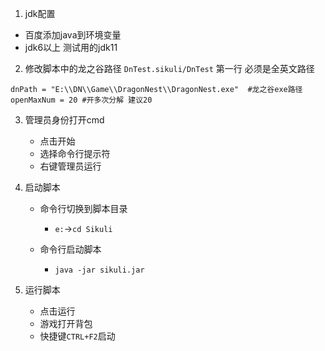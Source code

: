1.  jdk配置
   -  百度添加java到环境变量
   -  jdk6以上 测试用的jdk11
  
2.  修改脚本中的龙之谷路径
`DnTest.sikuli/DnTest` 第一行
必须是全英文路径
```
dnPath = "E:\\DN\\Game\\DragonNest\\DragonNest.exe"  #龙之谷exe路径
openMaxNum = 20 #开多次分解 建议20
```
  
3. 管理员身份打开cmd
    - 点击开始
    - 选择命令行提示符
    - 右键管理员运行

4. 启动脚本
    - 命令行切换到脚本目录
      - `e:`->`cd Sikuli`
    
  
    - 命令行启动脚本
      - `java -jar sikuli.jar`
  
5. 运行脚本
   - 点击运行
   - 游戏打开背包
   - 快捷键`CTRL+F2`启动
     